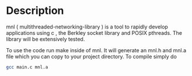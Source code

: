 # Description<br>
mnl ( multithreaded-networking-library ) is a tool to rapidly develop applications using c , the Berkley socket library and POSIX pthreads. The library will be extensively tested.

To use the code run make inside of mnl. It will generate an mnl.h and mnl.a file which you can copy to your project directory. To compile simply do

````bash
gcc main.c mnl.a
````
